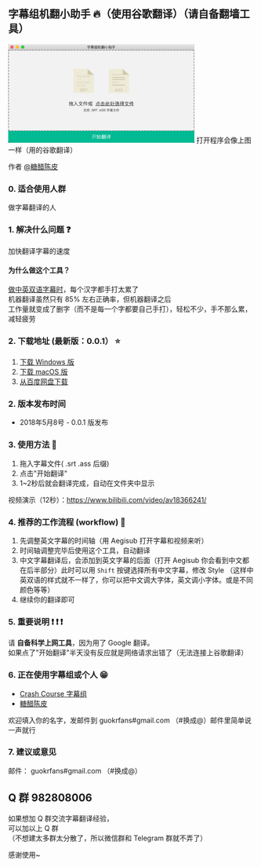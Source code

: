 ## 字幕组机翻小助手 :fire:（使用谷歌翻译）（请自备翻墙工具）
<img src="./app/image/1.png" alt="how the app look like" width="380">
打开程序会像上图一样（用的谷歌翻译）  

作者 [@糖醋陈皮](https://weibo.com/2004104451)  

### 0. 适合使用人群
做字幕翻译的人

### 1. 解决什么问题 :question:
加快翻译字幕的速度  

#### 为什么做这个工具？
[做中英双语字幕时](https://www.bilibili.com/video/av21376839/)，每个汉字都手打太累了<br/>
机器翻译虽然只有 85% 左右正确率，但机器翻译之后<br/>
工作量就变成了删字（而不是每一个字都要自己手打），轻松不少，手不那么累，减轻疲劳      

### 2. 下载地址 (最新版：0.0.1） :star:
1. [下载 Windows 版](https://github.com/1c7/translate-subtitle-file/releases/download/0.01/Windows-Translation-Helper-0.0.1-win32-x64.rar)
2. [下载 macOS 版](https://github.com/1c7/translate-subtitle-file/releases/download/0.01/macOS-Translation-Helper-0.01.zip)
3. [从百度网盘下载](https://pan.baidu.com/s/1ZBa6xGI6MQH4nbxmnPnqwA)    

### 2. 版本发布时间
* 2018年5月8号 - 0.0.1 版发布
<!-- * 2019年2月15号 - 0.0.2 版发布 -->

### 3. 使用方法 :book:
1. 拖入字幕文件( .srt .ass 后缀)
2. 点击"开始翻译"        
3. 1~2秒后就会翻译完成，自动在文件夹中显示   

视频演示（12秒）：https://www.bilibili.com/video/av18366241/            

### 4. 推荐的工作流程 (workflow) :wine_glass:
1. 先调整英文字幕的时间轴（用 Aegisub 打开字幕和视频来听）
2. 时间轴调整完毕后使用这个工具，自动翻译
3. 中文字幕翻译后，会添加到英文字幕的后面（打开 Aegisub 你会看到中文都在后半部分）此时可以用 `Shift` 按键选择所有中文字幕，修改 Style
（这样中英双语的样式就不一样了，你可以把中文调大字体，英文调小字体。或是不同颜色等等）
4. 继续你的翻译即可

### 5. 重要说明 :exclamation: :exclamation: :exclamation:
请 **自备科学上网工具**，因为用了 Google 翻译。    
如果点了"开始翻译"半天没有反应就是网络请求出错了（无法连接上谷歌翻译）   

### 6. 正在使用字幕组或个人 :grin:
* [Crash Course 字幕组](https://weibo.com/u/5237129097/home)      
* [糖醋陈皮](https://weibo.com/2004104451/profile?rightmod=1&wvr=6&mod=personnumber)    

欢迎填入你的名字，发邮件到 guokrfans#gmail.com （#换成@）邮件里简单说一声就行   

### 7. 建议或意见
邮件： guokrfans#gmail.com （#换成@） 

## Q 群 982808006
如果想加 Q 群交流字幕翻译经验，      
可以加以上 Q 群     
（不想建太多群太分散了，所以微信群和 Telegram 群就不弄了）

感谢使用~
